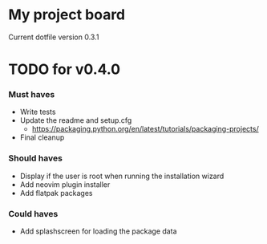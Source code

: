 # My project board
Current dotfile version 0.3.1

# TODO for v0.4.0

### Must haves

- Write tests
- Update the readme and setup.cfg
  - https://packaging.python.org/en/latest/tutorials/packaging-projects/
- Final cleanup

### Should haves

- Display if the user is root when running the installation wizard
- Add neovim plugin installer
- Add flatpak packages

### Could haves

- Add splashscreen for loading the package data
